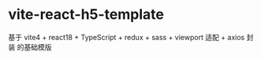 # vite-react-h5-template
基于 vite4 + react18 + TypeScript + redux + sass + viewport 适配 + axios 封装 的基础模版
